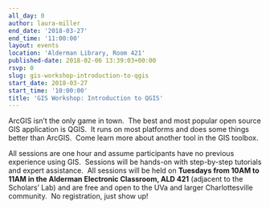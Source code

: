 ```yaml
---
all_day: 0
author: laura-miller
end_date: '2018-03-27'
end_time: '11:00:00'
layout: events
location: 'Alderman Library, Room 421'
published-date: 2018-02-06 13:39:03+00:00
rsvp: 0
slug: gis-workshop-introduction-to-qgis
start_date: 2018-03-27
start_time: '10:00:00'
title: 'GIS Workshop: Introduction to QGIS'
---
```


ArcGIS isn’t the only game in town.  The best and most popular open source GIS application is QGIS.  It runs on most platforms and does some things better than ArcGIS.  Come learn more about another tool in the GIS toolbox.

All sessions are one hour and assume participants have no previous experience using GIS.  Sessions will be hands-on with step-by-step tutorials and expert assistance.  All sessions will be held on **Tuesdays from 10AM to 11AM in the Alderman Electronic Classroom, ALD 421** (adjacent to the Scholars’ Lab) and are free and open to the UVa and larger Charlottesville community.  No registration, just show up!
